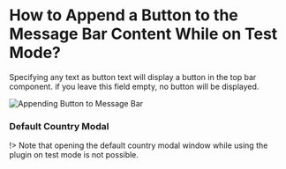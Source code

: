 # How to Append a Button to the Message Bar Content While on Test Mode?

Specifying any text as button text will display a button in the top bar component. if you leave this field empty, no button will be displayed.

![Appending Button to Message Bar](http://res.cloudinary.com/mypreview/image/upload/v1492288085/appending-button-to-message-bar_ofswkx.gif)

### Default Country Modal

!> Note that opening the default country modal window while using the plugin on test mode is not possible.
